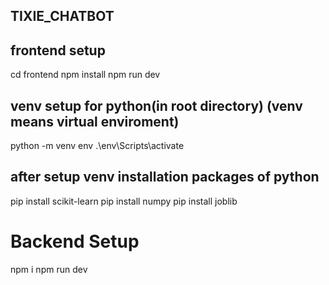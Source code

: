 ## TIXIE_CHATBOT

## frontend setup
cd frontend
npm install
npm run dev



## venv setup for python(in root directory)   (venv means virtual enviroment)
python -m venv env
.\env\Scripts\activate
## after setup venv installation packages of python
pip install scikit-learn
pip install numpy
pip install joblib



# Backend Setup
npm i
npm run dev